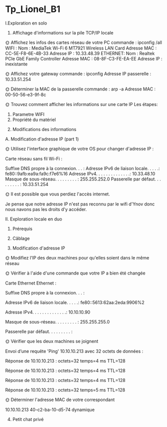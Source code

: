 # Tp_Lionel_B1

I.Exploration en solo

1. Affichage d'informations sur la pile TCP/IP locale

🌞 Affichez les infos des cartes réseau de votre PC
commande : ipconfig /all
WIFI :
Nom : MediaTek Wi-Fi 6 MT7921 Wireless LAN Card
Adresse MAC : CC-5E-F8-6E-4B-33
Adresse IP : 10.33.48.39
ETHERNET:
Nom : Realtek PCIe GbE Family Controller
Adresse MAC : 08-8F-C3-FE-EA-EE
Adresse IP : inexistante

🌞 Affichez votre gateway
commande : ipconfig
Adresse IP passerelle : 10.33.51.254

🌞 Déterminer la MAC de la passerelle
commande : arp -a
Adresse MAC : 00-50-56-e3-9f-8c

🌞 Trouvez comment afficher les informations sur une carte IP
Les étapes:
1) Parametre WIFI
2) Propriété du matériel

2. Modifications des informations

A. Modification d'adresse IP (part 1)

🌞 Utilisez l'interface graphique de votre OS pour changer d'adresse IP :

Carte réseau sans fil Wi-Fi :

   Suffixe DNS propre à la connexion. . . :
   Adresse IPv6 de liaison locale. . . . .: fe80::9afb:ea9a:fa9c:f7e6%16
   Adresse IPv4. . . . . . . . . . . . . .: 10.33.48.10
   Masque de sous-réseau. . . . . . . . . : 255.255.252.0
   Passerelle par défaut. . . . . . . . . : 10.33.51.254

  🌞 Il est possible que vous perdiez l'accès internet.

  Je pense que notre adresse IP n'est pas reconnu par le wifi d'Ynov donc nous navons pas les droits d'y accéder.

  II. Exploration locale en duo

  1. Prérequis

  2. Câblage

  3. Modification d'adresse IP

  🌞 Modifiez l'IP des deux machines pour qu'elles soient dans le même réseau

  🌞 Vérifier à l'aide d'une commande que votre IP a bien été changée

Carte Ethernet Ethernet :

   Suffixe DNS propre à la connexion. . . :

   Adresse IPv6 de liaison locale. . . . .: fe80::5613:62aa:2eda:9906%2

   Adresse IPv4. . . . . . . . . . . . . .: 10.10.10.90

   Masque de sous-réseau. . . . . . . . . : 255.255.255.0

   Passerelle par défaut. . . . . . . . . :

   🌞 Vérifier que les deux machines se joignent

Envoi d’une requête 'Ping'  10.10.10.213 avec 32 octets de données :

Réponse de 10.10.10.213 : octets=32 temps=4 ms TTL=128

Réponse de 10.10.10.213 : octets=32 temps=4 ms TTL=128

Réponse de 10.10.10.213 : octets=32 temps=4 ms TTL=128

Réponse de 10.10.10.213 : octets=32 temps=5 ms TTL=128

🌞 Déterminer l'adresse MAC de votre correspondant

 10.10.10.213          40-c2-ba-10-d5-74     dynamique

 4. Petit chat privé
 